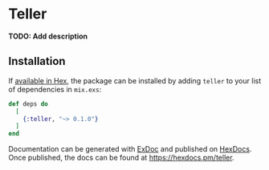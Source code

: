 # Teller

**TODO: Add description**

## Installation

If [available in Hex](https://hex.pm/docs/publish), the package can be installed
by adding `teller` to your list of dependencies in `mix.exs`:

```elixir
def deps do
  [
    {:teller, "~> 0.1.0"}
  ]
end
```

Documentation can be generated with [ExDoc](https://github.com/elixir-lang/ex_doc)
and published on [HexDocs](https://hexdocs.pm). Once published, the docs can
be found at <https://hexdocs.pm/teller>.


